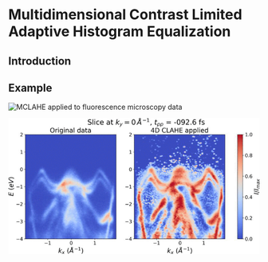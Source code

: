 # Multidimensional Contrast Limited Adaptive Histogram Equalization

## Introduction



## Example

![MCLAHE applied to fluorescence microscopy data](https://github.com/VincentStimper/mclahe/blob/master/images/demo_embryo.gif "MCLAHE applied to fluorescence microscopy data")

![MCLAHE applied to MPES data](https://github.com/VincentStimper/mclahe/blob/master/images/demo_mpes.gif "MCLAHE applied to MPES data")
